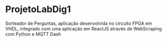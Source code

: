 # ProjetoLabDig1
Sorteador de Perguntas, aplicação desenvolvida no  circuito FPGA em VHDL, integrado com uma aplicação em ReactJS através de WebScraping com Python e MQTT Dash
